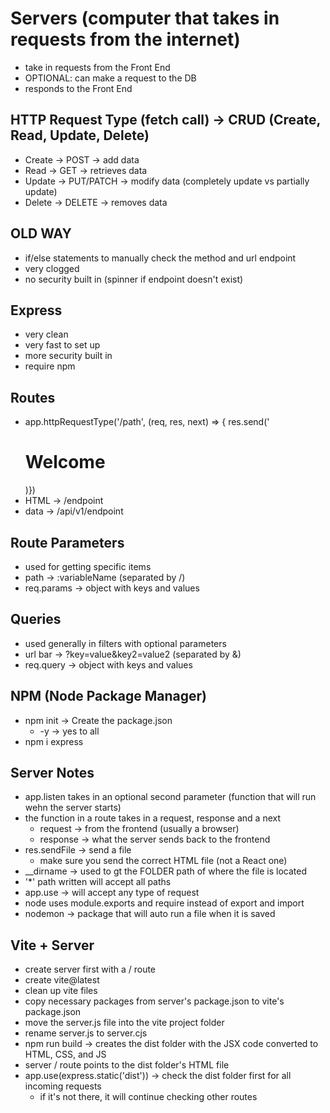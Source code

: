# Servers (computer that takes in requests from the internet)

- take in requests from the Front End
- OPTIONAL: can make a request to the DB
- responds to the Front End

## HTTP Request Type (fetch call) -> CRUD (Create, Read, Update, Delete)

- Create -> POST -> add data
- Read -> GET -> retrieves data
- Update -> PUT/PATCH -> modify data (completely update vs partially update)
- Delete -> DELETE -> removes data

## OLD WAY

- if/else statements to manually check the method and url endpoint
- very clogged
- no security built in (spinner if endpoint doesn't exist)

## Express

- very clean
- very fast to set up
- more security built in
- require npm

## Routes

- app.httpRequestType('/path', (req, res, next) => { res.send('<h1>Welcome</h1>)})
- HTML -> /endpoint
- data -> /api/v1/endpoint

## Route Parameters

- used for getting specific items
- path -> :variableName (separated by /)
- req.params -> object with keys and values

## Queries

- used generally in filters with optional parameters
- url bar -> ?key=value&key2=value2 (separated by &)
- req.query -> object with keys and values

## NPM (Node Package Manager)

- npm init -> Create the package.json
  - -y -> yes to all
- npm i express

## Server Notes

- app.listen takes in an optional second parameter (function that will run wehn the server starts)
- the function in a route takes in a request, response and a next
  - request -> from the frontend (usually a browser)
  - response -> what the server sends back to the frontend
- res.sendFile -> send a file
  - make sure you send the correct HTML file (not a React one)
- __dirname -> used to gt the FOLDER path of where the file is located
- '*' path written will accept all paths
- app.use -> will accept any type of request
- node uses module.exports and require instead of export and import
- nodemon -> package that will auto run a file when it is saved

## Vite + Server

- create server first with a / route
- create vite@latest
- clean up vite files
- copy necessary packages from server's package.json to vite's package.json
- move the server.js file into the vite project folder
- rename server.js to server.cjs
- npm run build -> creates the dist folder with the JSX code converted to HTML, CSS, and JS
- server / route points to the dist folder's HTML file
- app.use(express.static('dist')) -> check the dist folder first for all incoming requests
  - if it's not there, it will continue checking other routes